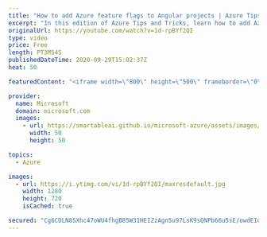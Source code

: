 ```yaml
---
title: "How to add Azure feature flags to Angular projects | Azure Tips and Tricks"
excerpt: "In this edition of Azure Tips and Tricks, learn how to add Azure feature flags to Angular projects to show and hide features without redeploying your applications.   For more tips and tricks, visit: https://aka.ms/azuretipsandtricks   Get started with 12 months of free services and $200 USD in credit."
originalUrl: https://youtube.com/watch?v=1d-rpBYf2QI
type: video
price: Free
length: PT3M54S
publishedDateTime: 2020-09-29T15:02:37Z
heat: 50

featuredContent: "<iframe width=\"800\" height=\"500\" frameborder=\"0\" src=\"https://www.youtube.com/embed/1d-rpBYf2QI\" allow=\"accelerometer; autoplay; encrypted-media; gyroscope; picture-in-picture\" allowfullscreen></iframe>"

provider:
  name: Microsoft
  domain: microsoft.com
  images:
    - url: https://smartableai.github.io/microsoft-azure/assets/images/organizations/microsoft.com-50x50.jpg
      width: 50
      height: 50

topics:
  - Azure

images:
  - url: https://i.ytimg.com/vi/1d-rpBYf2QI/maxresdefault.jpg
    width: 1280
    height: 720
    isCached: true

secured: "Cg6CDLN8SXhc47oWU4fhgB85W31HEIZzAgn5u97LsK9sQNPb66u5sE/owdEIoPKuZq5uDUHs8VojBd0JdpvgkeZ4M/q+lMjC0Xn45+FpYN9CcN93EItU8qM/nA/KqVcLoVghVUXDjoHkoTdLzOUXsis43rC5rkA8cdAU2Ftm8hlTM3nyCmNg3twQWXA3mtkGRKcYvOp506fCCtpuj4ufVdsjKze+co1QX5/dvgklDs4OCQ3e4O3dtKE1dj2gnDEnBDahO8jVN0jlrRRaU6pVT2kqEx4xj8ORSyTJpeTuu3Ow1etH9L72Q0fnQsGPvThZNW6oU2733oW4x/YpMz/uLFhKonKzUSp6ng6CUbRjtqmfjf8whtORSAYOwqRa0C72gzLGfb+PqnqN3gfTW51Kyo/i46xuEj1/W0zKPEY0lm8=;7KXMYcz2qdxYfSEKjbv1pA=="
---
```


